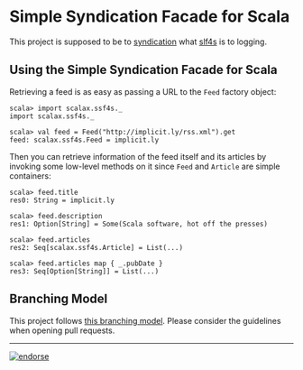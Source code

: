Simple Syndication Facade for Scala
===================================

This project is supposed to be to [syndication][] what [slf4s][] is to logging.


Using the Simple Syndication Facade for Scala
---------------------------------------------

Retrieving a feed is as easy as passing a URL to the `Feed` factory object:

    scala> import scalax.ssf4s._
    import scalax.ssf4s._
    
    scala> val feed = Feed("http://implicit.ly/rss.xml").get
    feed: scalax.ssf4s.Feed = implicit.ly

Then you can retrieve information of the feed itself and its articles by invoking some low-level
methods on it since `Feed` and `Article` are simple containers:

    scala> feed.title
    res0: String = implicit.ly
    
    scala> feed.description
    res1: Option[String] = Some(Scala software, hot off the presses)
    
    scala> feed.articles
    res2: Seq[scalax.ssf4s.Article] = List(...)
    
    scala> feed.articles map { _.pubDate }
    res3: Seq[Option[String]] = List(...)


Branching Model
---------------

This project follows [this branching model][1]. Please consider the guidelines when opening pull
requests.


[1]: http://nvie.com/posts/a-successful-git-branching-model/
[slf4s]: https://github.com/weiglewilczek/slf4s
[syndication]: http://en.wikipedia.org/wiki/Web_syndication


---

[![endorse](http://api.coderwall.com/wookietreiber/endorsecount.png)](http://coderwall.com/wookietreiber)

